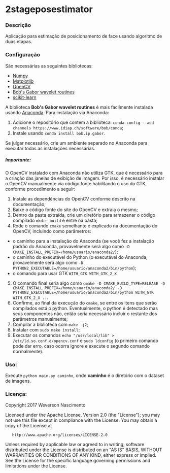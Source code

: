 # 2stageposestimator

### Descrição

Aplicação para estimação de posicionamento de face usando algoritmo de duas etapas.

### Configuração

São necessárias as seguintes bibliotecas:

* [Numpy](http://www.numpy.org/)
* [Matplotlib](http://matplotlib.org/)
* [OpenCV](https://opencv.org/)
* [Bob's Gabor wavelet routines](https://pythonhosted.org/bob.ip.gabor/)
* [scikit-learn](http://scikit-learn.org/)

A biblioteca **Bob's Gabor wavelet routines** é mais facilmente instalada usando [Anaconda](https://www.anaconda.com/). Para instalação via Anaconda:

1. Adicione o repositório que contem a biblioteca: `conda config --add channels https://www.idiap.ch/software/bob/conda`;
2. Instale usando `conda install bob.ip.gabor`.

Se julgar necessário, crie um ambiente separado no Anaconda para executar todas as instalações necessárias.

##### Importante:

O OpenCV instalado com Anaconda não utiliza GTK, que é necessário para a criação das janelas de exibição de imagem. Por isso, é necessário instalar o OpenCV manualmente via código fonte habilitando o uso do GTK, conforme procedimento a seguir:

1. Instale as dependências do OpenCV conforme descrito na documentação;
2. Baixe o código fonte do site do OpenCV e extraia o mesmo;
3. Dentro da pasta extraída, crie um diretório para armazenar o código compilado `mkdir build` e entre na pasta;
4. Rode o comando `cmake` semelhante é explicado na documentação do OpenCV, incluindo como parâmetros:
- o caminho para a instalação do Anaconda (se você fez a instalação padrão do Anaconda, provavelmente será algo como `-D CMAKE_INSTALL_PREFIX=/home/usuario/anaconda2/`);
- o caminho do executável do Python (o executável do Anaconda, provavelmente será algo como `-D PYTHON2_EXECUTABLE=/home/usuario/anaconda2/bin/python`);
- o comando para usar GTK `WITH_GTK WITH_GTK_2_X`
5. O comando final seria algo como `cmake -D CMAKE_BUILD_TYPE=RELEASE -D CMAKE_INSTALL_PREFIX=/home/usuario/anaconda2/ -D PYTHON2_EXECUTABLE=/home/usuario/anaconda2/bin/python WITH_GTK WITH_GTK_2_X ..`.
6. Confirme, ao final da execução do `cmake`, se entre os itens que serão compilados está o python. Eventualmente, o python é detectado mas seus componentes não, então seria necessário incluir o restante dos parâmetros manualmente;
7. Compilar a biblioteca com `make -j2`;
8. Instalar com `sudo make install`;
9. Executar os comandos `echo "/usr/local/lib" > /etc/ld.so.conf.d/opencv.conf` e `sudo ldconfig` (o primeiro comando pode dar erro, caso ocorra ignore e execute o segundo comando normalmente).

### Uso:

Execute `python main.py caminho`, onde __caminho__ é o diretório com o dataset de imagens.

### Licença:

   Copyright 2017 Weverson Nascimento

   Licensed under the Apache License, Version 2.0 (the "License");
   you may not use this file except in compliance with the License.
   You may obtain a copy of the License at

       http://www.apache.org/licenses/LICENSE-2.0

   Unless required by applicable law or agreed to in writing, software
   distributed under the License is distributed on an "AS IS" BASIS,
   WITHOUT WARRANTIES OR CONDITIONS OF ANY KIND, either express or implied.
   See the License for the specific language governing permissions and
   limitations under the License.
